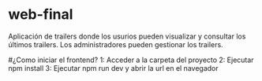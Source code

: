 # web-final
Aplicación de trailers donde los usurios pueden visualizar y consultar los últimos trailers. Los administradores pueden gestionar los trailers.

#¿Como iniciar el frontend?
1: Acceder a la carpeta del proyecto
2: Ejecutar npm install
3: Ejecutar npm run dev y abrir la url en el navegador
